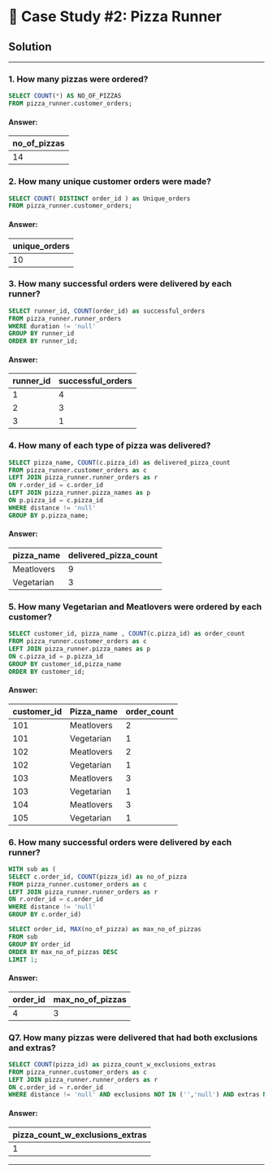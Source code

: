 # 🍜 Case Study #2: Pizza Runner

## Solution

***


### 1. How many pizzas were ordered?

````sql
SELECT COUNT(*) AS NO_OF_PIZZAS
FROM pizza_runner.customer_orders;
````

#### Answer:
| no_of_pizzas |
| -----------  |
|     14       |


### 2. How many unique customer orders were made?

````sql
SELECT COUNT( DISTINCT order_id ) as Unique_orders
FROM pizza_runner.customer_orders;
````

#### Answer:
| unique_orders |
| -----------   |
|     10        |


### 3. How many successful orders were delivered by each runner?

````sql
SELECT runner_id, COUNT(order_id) as successful_orders
FROM pizza_runner.runner_orders
WHERE duration != 'null'
GROUP BY runner_id
ORDER BY runner_id;
````

#### Answer:
| runner_id   | successful_orders |
| ----------- | -----------       |
| 1           | 4                 |
| 2           | 3                 |
| 3           | 1                 |


### 4. How many of each type of pizza was delivered?

````sql
SELECT pizza_name, COUNT(c.pizza_id) as delivered_pizza_count
FROM pizza_runner.customer_orders as c
LEFT JOIN pizza_runner.runner_orders as r
ON r.order_id = c.order_id
LEFT JOIN pizza_runner.pizza_names as p
ON p.pizza_id = c.pizza_id
WHERE distance != 'null'
GROUP BY p.pizza_name;
````

#### Answer:
| pizza_name   | delivered_pizza_count |
| -----------  | --------------------  |
| Meatlovers   | 9                     |
| Vegetarian   | 3                     |


### 5. How many Vegetarian and Meatlovers were ordered by each customer?

````sql
SELECT customer_id, pizza_name , COUNT(c.pizza_id) as order_count
FROM pizza_runner.customer_orders as c
LEFT JOIN pizza_runner.pizza_names as p
ON c.pizza_id = p.pizza_id
GROUP BY customer_id,pizza_name
ORDER BY customer_id;
````

#### Answer:
| customer_id   | Pizza_name      | order_count |
| -----------   | -------------   | ----------- |
|   101         |   Meatlovers    |    2        |
|   101         |   Vegetarian    |    1        |
|   102         |   Meatlovers    |    2        |
|   102         |   Vegetarian    |    1        |
|   103         |   Meatlovers    |    3        |
|   103         |   Vegetarian    |    1        |
|   104         |   Meatlovers    |    3        |
|   105         |   Vegetarian    |    1        |


### 6. How many successful orders were delivered by each runner?

````sql
WITH sub as (
SELECT c.order_id, COUNT(pizza_id) as no_of_pizza
FROM pizza_runner.customer_orders as c 
LEFT JOIN pizza_runner.runner_orders as r
ON r.order_id = c.order_id
WHERE distance != 'null'
GROUP BY c.order_id)

SELECT order_id, MAX(no_of_pizza) as max_no_of_pizzas
FROM sub
GROUP BY order_id
ORDER BY max_no_of_pizzas DESC
LIMIT 1;
````

#### Answer:
| order_id    | max_no_of_pizzas |
| ----------- | ---------------  |
| 4           | 3                |


### Q7. How many pizzas were delivered that had both exclusions and extras?

````sql
SELECT COUNT(pizza_id) as pizza_count_w_exclusions_extras
FROM pizza_runner.customer_orders as c
LEFT JOIN pizza_runner.runner_orders as r
ON c.order_id = r.order_id
WHERE distance != 'null' AND exclusions NOT IN ('','null') AND extras NOT IN ('','null','NaN');
````

#### Answer:
| pizza_count_w_exclusions_extras |
| ------------------------------  |
|               1                 |











***

